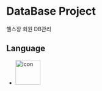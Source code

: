 # DataBase Project  
헬스장 회원 DB관리

## Language  
 - <div style="display: flex; align-items: flex-start;"><img src="https://techstack-generator.vercel.app/mysql-icon.svg" alt="icon" width="65" height="65" /></div>
